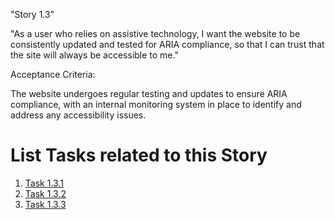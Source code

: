 "Story 1.3"

"As a user who relies on assistive technology, I want the website to be consistently updated and tested for ARIA compliance, so that I can trust that the site will always be accessible to me."

Acceptance Criteria:

The website undergoes regular testing and updates to ensure ARIA compliance, with an internal monitoring system in place to identify and address any accessibility issues.


# List Tasks related to this Story
1. [Task 1.3.1](Tasks/Task_1.3.1.md)
2. [Task 1.3.2](Tasks/Task_1.3.2.md)
3. [Task 1.3.3](Tasks/Task_1.3.3.md)